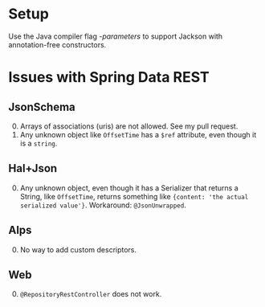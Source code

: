 # Setup
Use the Java compiler flag _-parameters_ to support Jackson with annotation-free constructors.

# Issues with Spring Data REST

## JsonSchema

0. Arrays of associations (uris) are not allowed. See my pull request.
0. Any unknown object like `OffsetTime` has a `$ref` attribute, even though it is a `string`.

## Hal+Json

0. Any unknown object, even though it has a Serializer that returns a String, like `OffsetTime`,
   returns something like `{content: 'the actual serialized value'}`. Workaround: `@JsonUnwrapped`.

## Alps
0. No way to add custom descriptors.

## Web

0. `@RepositoryRestController` does not work.